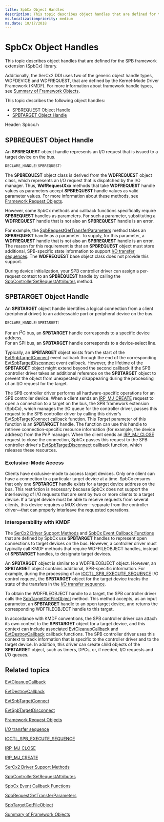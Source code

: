 ```yaml
---
title: SpbCx Object Handles
description: This topic describes object handles that are defined for the SPB framework extension (SpbCx) library.
ms.localizationpriority: medium
ms.date: 10/17/2018
---
```


# SpbCx Object Handles

This topic describes object handles that are defined for the SPB framework extension (SpbCx) library.

Additionally, the SerCx2 DDI uses two of the generic object handle types, WDFDEVICE and WDFREQUEST, that are defined by the Kernel-Mode Driver Framework (KMDF).
For more information about framework handle types, see [Summary of Framework Objects](https://docs.microsoft.com/windows-hardware/drivers/wdf/summary-of-framework-objects).

This topic describes the following object handles:

* [SPBREQUEST Object Handle](#spbrequest-object-handle)
* [SPBTARGET Object Handle](#spbtarget-object-handle)

Header: Spbcx.h

## SPBREQUEST Object Handle

An **SPBREQUEST** object handle represents an I/O request that is issued to a target device on the bus.

```cpp
DECLARE_HANDLE(SPBREQUEST)
```

The **SPBREQUEST** object class is derived from the **WDFREQUEST** object class, which represents an I/O request that is dispatched by the I/O manager.
Thus, **WdfRequestXxx** methods that take **WDFREQUEST** handle values as parameters accept **SPBREQUEST** handle values as valid parameter values.
For more information about these methods, see [Framework Request Objects](https://docs.microsoft.com/windows-hardware/drivers/wdf/framework-request-objects).

However, some SpbCx methods and callback functions specifically require **SPBREQUEST** handles as parameters.
For such a parameter, substituting a **WDFREQUEST** handle that is not also an **SPBREQUEST** handle is an error.

For example, the [SpbRequestGetTransferParameters](https://docs.microsoft.com/windows-hardware/drivers/ddi/content/spbcx/nf-spbcx-spbrequestgettransferparameters) method takes an **SPBREQUEST** handle as a parameter.
To supply, for this parameter, a **WDFREQUEST** handle that is not also an **SPBREQUEST** handle is an error.
The reason for this requirement is that an **SPBREQUEST** object must store additional, SPB-specific state information to support [I/O transfer sequences](https://docs.microsoft.com/windows-hardware/drivers/spb/i-o-transfer-sequences).
The **WDFREQUEST** base object class does not provide this support.

During device initialization, your SPB controller driver can assign a per-request context to an **SPBREQUEST** handle by calling the [SpbControllerSetRequestAttributes](https://docs.microsoft.com/windows-hardware/drivers/ddi/content/spbcx/nf-spbcx-spbcontrollersetrequestattributes) method.
  
## SPBTARGET Object Handle

An **SPBTARGET** object handle identifies a logical connection from a client (peripheral driver) to an addressable port or peripheral device on the bus.

   ```cpp
   DECLARE_HANDLE(SPBTARGET)
   ```

For an I<sup>2</sup>C bus, an **SPBTARGET** handle corresponds to a specific device address.  
For an SPI bus, an **SPBTARGET** handle corresponds to a device-select line.

Typically, an **SPBTARGET** object exists from the start of the [EvtSpbTargetConnect](https://docs.microsoft.com/windows-hardware/drivers/ddi/content/spbcx/nc-spbcx-evt_spb_target_connect) event callback through the end of the corresponding [EvtSpbTargetDisconnect](https://docs.microsoft.com/windows-hardware/drivers/ddi/content/spbcx/nc-spbcx-evt_spb_target_disconnect) event callback. However, the lifetime of the **SPBTARGET** object might extend beyond the second callback if the SPB controller driver takes an additional reference on the **SPBTARGET** object to prevent the object from unexpectedly disappearing during the processing of an I/O request for the target.

The SPB controller driver performs all hardware-specific operations for an SPB controller device.
When a client sends an [IRP_MJ_CREATE](https://docs.microsoft.com/windows-hardware/drivers/ifs/irp-mj-create) request to open a connection to a target on the bus, the SPB framework extension (SpbCx), which manages the I/O queue for the controller driver, passes this request to the SPB controller driver by calling this driver's [EvtSpbTargetConnect](https://docs.microsoft.com/windows-hardware/drivers/ddi/content/spbcx/nc-spbcx-evt_spb_target_connect) callback function.
This _Target_ parameter of this function is an **SPBTARGET** handle.
The function can use this handle to retrieve connection-specific resource information (for example, the device address) from the PnP manager.
When the client sends an [IRP_MJ_CLOSE](https://docs.microsoft.com/windows-hardware/drivers/kernel/irp-mj-close) request to close the connection, SpbCx passes this request to the SPB controller driver's [EvtSpbTargetDisconnect](https://docs.microsoft.com/windows-hardware/drivers/ddi/content/spbcx/nc-spbcx-evt_spb_target_disconnect) callback function, which releases these resources.

### Exclusive-Mode Access

Clients have exclusive-mode to access target devices. Only one client can have a connection to a particular target device at a time.
SpbCx ensures that only one **SPBTARGET** handle exists for a target device address on the bus.
This restriction is necessary because SpbCx does not support the interleaving of I/O requests that are sent by two or more clients to a target device.
If a target device must be able to receive requests from several clients, this device requires a MUX driver—separate from the controller driver—that can properly interleave the requested operations.

### Interoperability with KMDF

The [SerCx2 Driver Support Methods](https://docs.microsoft.com/windows-hardware/drivers/ddi/content/index) and [SpbCx Event Callback Functions](https://docs.microsoft.com/previous-versions/hh450911(v=vs.85)) that are defined by SpbCx use **SPBTARGET** handles to represent open connections to target devices on the bus.
However, a controller driver must typically call KMDF methods that require WDFFILEOBJECT handles, instead of **SPBTARGET** handles, to designate target devices.

An **SPBTARGET** object is similar to a WDFFILEOBJECT object. However, an **SPBTARGET** object contains additional, SPB-specific information.
For example, during the processing of an [IOCTL_SPB_EXECUTE_SEQUENCE](https://msdn.microsoft.com/library/windows/hardware/hh450857) I/O control request, the **SPBTARGET** object for the target device tracks the state of the transfers in the [I/O transfer sequence](https://docs.microsoft.com/windows-hardware/drivers/spb/i-o-transfer-sequences).

To obtain the WDFFILEOBJECT handle to a target, the SPB controller driver calls the [SpbTargetGetFileObject](https://docs.microsoft.com/windows-hardware/drivers/ddi/content/spbcx/nf-spbcx-spbtargetgetfileobject) method.
This method accepts, as an input parameter, an **SPBTARGET** handle to an open target device, and returns the corresponding WDFFILEOBJECT handle to this target.

In accordance with KMDF conventions, the SPB controller driver can attach its own context to the **SPBTARGET** object for a target device, and this context can include associated [EvtCleanupCallback](https://docs.microsoft.com/windows-hardware/drivers/ddi/content/wdfobject/nc-wdfobject-evt_wdf_object_context_cleanup) and [EvtDestroyCallback](https://docs.microsoft.com/windows-hardware/drivers/ddi/content/wdfobject/nc-wdfobject-evt_wdf_object_context_destroy) callback functions.
The SPB controller driver uses this context to track information that is specific to the controller driver and to the target device.
In addition, this driver can create child objects of the **SPBTARGET** object, such as timers, DPCs, or, if needed, I/O requests and I/O queues.

## Related topics

[EvtCleanupCallback](https://docs.microsoft.com/windows-hardware/drivers/ddi/content/wdfobject/nc-wdfobject-evt_wdf_object_context_cleanup)

[EvtDestroyCallback](https://docs.microsoft.com/windows-hardware/drivers/ddi/content/wdfobject/nc-wdfobject-evt_wdf_object_context_destroy)

[EvtSpbTargetConnect](https://docs.microsoft.com/windows-hardware/drivers/ddi/content/spbcx/nc-spbcx-evt_spb_target_connect)

[EvtSpbTargetDisconnect](https://docs.microsoft.com/windows-hardware/drivers/ddi/content/spbcx/nc-spbcx-evt_spb_target_disconnect)

[Framework Request Objects](https://docs.microsoft.com/windows-hardware/drivers/wdf/framework-request-objects)

[I/O transfer sequence](https://docs.microsoft.com/windows-hardware/drivers/spb/i-o-transfer-sequences)

[IOCTL_SPB_EXECUTE_SEQUENCE](https://msdn.microsoft.com/library/windows/hardware/hh450857)

[IRP_MJ_CLOSE](https://docs.microsoft.com/windows-hardware/drivers/kernel/irp-mj-close)

[IRP_MJ_CREATE](https://docs.microsoft.com/windows-hardware/drivers/ifs/irp-mj-create)

[SerCx2 Driver Support Methods](https://docs.microsoft.com/windows-hardware/drivers/ddi/content/index)

[SpbControllerSetRequestAttributes](https://docs.microsoft.com/windows-hardware/drivers/ddi/content/spbcx/nf-spbcx-spbcontrollersetrequestattributes)

[SpbCx Event Callback Functions](https://docs.microsoft.com/previous-versions/hh450911(v=vs.85))

[SpbRequestGetTransferParameters](https://docs.microsoft.com/windows-hardware/drivers/ddi/content/spbcx/nf-spbcx-spbrequestgettransferparameters)

[SpbTargetGetFileObject](https://docs.microsoft.com/windows-hardware/drivers/ddi/content/spbcx/nf-spbcx-spbtargetgetfileobject)

[Summary of Framework Objects](https://docs.microsoft.com/windows-hardware/drivers/wdf/summary-of-framework-objects)
